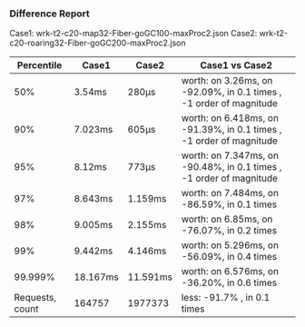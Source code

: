 ### Difference Report
Case1: wrk-t2-c20-map32-Fiber-goGC100-maxProc2.json
Case2: wrk-t2-c20-roaring32-Fiber-goGC200-maxProc2.json

|Percentile|Case1|Case2|Case1 vs Case2|
|---|---|---|---|
|50%|3.54ms|280µs|worth: on 3.26ms, on -92.09%, in 0.1 times , -1 order of magnitude|
|90%|7.023ms|605µs|worth: on 6.418ms, on -91.39%, in 0.1 times , -1 order of magnitude|
|95%|8.12ms|773µs|worth: on 7.347ms, on -90.48%, in 0.1 times , -1 order of magnitude|
|97%|8.643ms|1.159ms|worth: on 7.484ms, on -86.59%, in 0.1 times |
|98%|9.005ms|2.155ms|worth: on 6.85ms, on -76.07%, in 0.2 times |
|99%|9.442ms|4.146ms|worth: on 5.296ms, on -56.09%, in 0.4 times |
|99.999%|18.167ms|11.591ms|worth: on 6.576ms, on -36.20%, in 0.6 times |
|Requests, count|164757|1977373|less: -91.7% , in 0.1 times |
